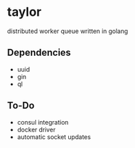 # taylor
distributed worker queue written in golang

## Dependencies

- uuid
- gin
- ql

## To-Do

- consul integration
- docker driver
- automatic socket updates
